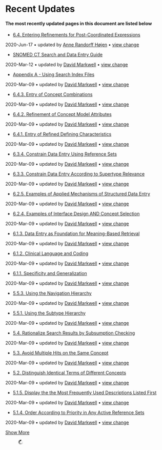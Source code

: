# Recent Updates

#### The most recently updated pages in this document are listed below

  * [6.4. Entering Refinements for Post-Coordinated Expressions](6.4.-Entering-Refinements-for-Post-Coordinated-Expressions_33490706.html "Search and Data Entry Guide")

2020-Jun-17 • updated by [Anne Randorff Højen](/display/~ahojen) • [view change](/pages/diffpagesbyversion.action?pageId=33490706&selectedPageVersions=8&selectedPageVersions=7)

  * [SNOMED CT Search and Data Entry Guide](SNOMED-CT-Search-and-Data-Entry-Guide_26840539.html "Search and Data Entry Guide")

2020-Mar-12 • updated by [David Markwell](/display/~dmarkwell) • [view change](/pages/diffpagesbyversion.action?pageId=26840539&selectedPageVersions=10&selectedPageVersions=9)

  * [Appendix A - Using Search Index Files](Appendix-A---Using-Search-Index-Files_33490714.html "Search and Data Entry Guide")

2020-Mar-09 • updated by [David Markwell](/display/~dmarkwell) • [view change](/pages/diffpagesbyversion.action?pageId=33490714&selectedPageVersions=9&selectedPageVersions=8)

  * [6.4.3. Entry of Concept Combinations](6.4.3.-Entry-of-Concept-Combinations_33490711.html "Search and Data Entry Guide")

2020-Mar-09 • updated by [David Markwell](/display/~dmarkwell) • [view change](/pages/diffpagesbyversion.action?pageId=33490711&selectedPageVersions=9&selectedPageVersions=8)

  * [6.4.2. Refinement of Concept Model Attributes](6.4.2.-Refinement-of-Concept-Model-Attributes_33490709.html "Search and Data Entry Guide")

2020-Mar-09 • updated by [David Markwell](/display/~dmarkwell) • [view change](/pages/diffpagesbyversion.action?pageId=33490709&selectedPageVersions=11&selectedPageVersions=10)

  * [6.4.1. Entry of Refined Defining Characteristics](6.4.1.-Entry-of-Refined-Defining-Characteristics_33490707.html "Search and Data Entry Guide")

2020-Mar-09 • updated by [David Markwell](/display/~dmarkwell) • [view change](/pages/diffpagesbyversion.action?pageId=33490707&selectedPageVersions=9&selectedPageVersions=8)

  * [6.3.4. Constrain Data Entry Using Reference Sets](6.3.4.-Constrain-Data-Entry-Using-Reference-Sets_33490704.html "Search and Data Entry Guide")

2020-Mar-09 • updated by [David Markwell](/display/~dmarkwell) • [view change](/pages/diffpagesbyversion.action?pageId=33490704&selectedPageVersions=9&selectedPageVersions=8)

  * [6.3.3. Constrain Data Entry According to Supertype Relevance](6.3.3.-Constrain-Data-Entry-According-to-Supertype-Relevance_33490702.html "Search and Data Entry Guide")

2020-Mar-09 • updated by [David Markwell](/display/~dmarkwell) • [view change](/pages/diffpagesbyversion.action?pageId=33490702&selectedPageVersions=10&selectedPageVersions=9)

  * [6.2.5. Examples of Applied Mechanisms of Structured Data Entry](6.2.5.-Examples-of-Applied-Mechanisms-of-Structured-Data-Entry_33490692.html "Search and Data Entry Guide")

2020-Mar-09 • updated by [David Markwell](/display/~dmarkwell) • [view change](/pages/diffpagesbyversion.action?pageId=33490692&selectedPageVersions=11&selectedPageVersions=10)

  * [6.2.4. Examples of Interface Design AND Concept Selection](6.2.4.-Examples-of-Interface-Design-AND-Concept-Selection_33490688.html "Search and Data Entry Guide")

2020-Mar-09 • updated by [David Markwell](/display/~dmarkwell) • [view change](/pages/diffpagesbyversion.action?pageId=33490688&selectedPageVersions=13&selectedPageVersions=12)

  * [6.1.3. Data Entry as Foundation for Meaning-Based Retrieval](6.1.3.-Data-Entry-as-Foundation-for-Meaning-Based-Retrieval_33490681.html "Search and Data Entry Guide")

2020-Mar-09 • updated by [David Markwell](/display/~dmarkwell) • [view change](/pages/diffpagesbyversion.action?pageId=33490681&selectedPageVersions=9&selectedPageVersions=8)

  * [6.1.2. Clinical Language and Coding](6.1.2.-Clinical-Language-and-Coding_33490679.html "Search and Data Entry Guide")

2020-Mar-09 • updated by [David Markwell](/display/~dmarkwell) • [view change](/pages/diffpagesbyversion.action?pageId=33490679&selectedPageVersions=9&selectedPageVersions=8)

  * [6.1.1. Specificity and Generalization](6.1.1.-Specificity-and-Generalization_33490678.html "Search and Data Entry Guide")

2020-Mar-09 • updated by [David Markwell](/display/~dmarkwell) • [view change](/pages/diffpagesbyversion.action?pageId=33490678&selectedPageVersions=9&selectedPageVersions=8)

  * [5.5.3. Using the Navigation Hierarchy](5.5.3.-Using-the-Navigation-Hierarchy_33490672.html "Search and Data Entry Guide")

2020-Mar-09 • updated by [David Markwell](/display/~dmarkwell) • [view change](/pages/diffpagesbyversion.action?pageId=33490672&selectedPageVersions=10&selectedPageVersions=9)

  * [5.5.1. Using the Subtype Hierarchy](5.5.1.-Using-the-Subtype-Hierarchy_33490669.html "Search and Data Entry Guide")

2020-Mar-09 • updated by [David Markwell](/display/~dmarkwell) • [view change](/pages/diffpagesbyversion.action?pageId=33490669&selectedPageVersions=10&selectedPageVersions=9)

  * [5.4. Rationalize Search Results by Subsumption Checking](5.4.-Rationalize-Search-Results-by-Subsumption-Checking_33490663.html "Search and Data Entry Guide")

2020-Mar-09 • updated by [David Markwell](/display/~dmarkwell) • [view change](/pages/diffpagesbyversion.action?pageId=33490663&selectedPageVersions=8&selectedPageVersions=7)

  * [5.3. Avoid Multiple Hits on the Same Concept](5.3.-Avoid-Multiple-Hits-on-the-Same-Concept_33490657.html "Search and Data Entry Guide")

2020-Mar-09 • updated by [David Markwell](/display/~dmarkwell) • [view change](/pages/diffpagesbyversion.action?pageId=33490657&selectedPageVersions=8&selectedPageVersions=7)

  * [5.2. Distinguish Identical Terms of Different Concepts](5.2.-Distinguish-Identical-Terms-of-Different-Concepts_33490653.html "Search and Data Entry Guide")

2020-Mar-09 • updated by [David Markwell](/display/~dmarkwell) • [view change](/pages/diffpagesbyversion.action?pageId=33490653&selectedPageVersions=10&selectedPageVersions=9)

  * [5.1.5. Display the the Most Frequently Used Descriptions Listed First](5.1.5.-Display-the-the-Most-Frequently-Used-Descriptions-Listed-First_33490650.html "Search and Data Entry Guide")

2020-Mar-09 • updated by [David Markwell](/display/~dmarkwell) • [view change](/pages/diffpagesbyversion.action?pageId=33490650&selectedPageVersions=10&selectedPageVersions=9)

  * [5.1.4. Order According to Priority in Any Active Reference Sets](5.1.4.-Order-According-to-Priority-in-Any-Active-Reference-Sets_33490647.html "Search and Data Entry Guide")

2020-Mar-09 • updated by [David Markwell](/display/~dmarkwell) • [view change](/pages/diffpagesbyversion.action?pageId=33490647&selectedPageVersions=10&selectedPageVersions=9)

[Show More](/plugins/recently-updated/changes.action?theme=concise&pageSize=20&startIndex=20&searchToken=4059833&spaceKeys=DOCSEARCH&contentType=page)

<figure><img src="images/wait.gif" alt="Please wait" title=""></figure>
